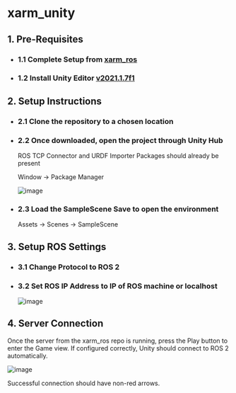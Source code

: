 # xarm_unity

## 1. Pre-Requisites
- ### 1.1 Complete Setup from [xarm_ros](https://github.com/TeaTax16/xArmVR/tree/main/xarm_ros/xarm_ros2)
- ### 1.2 Install Unity Editor [v2021.1.7f1](https://unity.com/releases/editor/archive)

## 2. Setup Instructions
- ### 2.1 Clone the repository to a chosen location
- ### 2.2 Once downloaded, open the project through Unity Hub
  ROS TCP Connector and URDF Importer Packages should already be present
  
  Window -> Package Manager
  
  ![image](https://github.com/user-attachments/assets/d92ff06b-4072-4905-a5c8-ca48699b2742)
- ### 2.3 Load the SampleScene Save to open the environment
  Assets -> Scenes -> SampleScene

## 3. Setup ROS Settings 
- ### 3.1 Change Protocol to ROS 2
- ### 3.2 Set ROS IP Address to IP of ROS machine or localhost
  ![image](https://github.com/user-attachments/assets/abba5d7a-2282-4492-89ef-300296753193)

## 4. Server Connection
Once the server from the xarm_ros repo is running, press the Play button to enter the Game view.
If configured correctly, Unity should connect to ROS 2 automatically.

![image](https://github.com/user-attachments/assets/f36b3a5c-b193-48cc-b9b5-799d90ecf892)

Successful connection should have non-red arrows.

